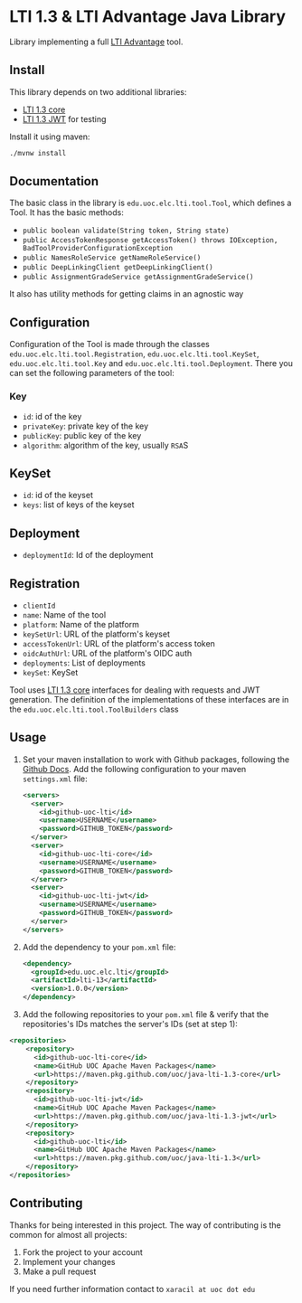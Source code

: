 # LTI 1.3 & LTI Advantage Java Library

Library implementing a full [LTI Advantage](https://www.imsglobal.org/activity/learning-tools-interoperability) tool.

## Install
This library depends on two additional libraries:

* [LTI 1.3 core](https://github.com/UOC/java-lti-1.3-core)
* [LTI 1.3 JWT](https://github.com/UOC/java-lti-1.3-jwt) for testing

Install it using maven:

```bash
./mvnw install
```

## Documentation

The basic class in the library is `edu.uoc.elc.lti.tool.Tool`, which defines a Tool. It has the basic methods:

* `public boolean validate(String token, String state)`
* `public AccessTokenResponse getAccessToken() throws IOException, BadToolProviderConfigurationException`
* `public NamesRoleService getNameRoleService()`
* `public DeepLinkingClient getDeepLinkingClient()` 
* `public AssignmentGradeService getAssignmentGradeService()`

It also has utility methods for getting claims in an agnostic way

## Configuration

Configuration of the Tool is made through the classes `edu.uoc.elc.lti.tool.Registration`, `edu.uoc.elc.lti.tool.KeySet`, `edu.uoc.elc.lti.tool.Key` and `edu.uoc.elc.lti.tool.Deployment`. 
There you can set the following parameters of the tool:

### Key
* `id`: id of the key
* `privateKey`: private key of the key
* `publicKey`: public key of the key
* `algorithm`: algorithm of the key, usually `RSA`S

## KeySet
* `id`: id of the keyset
* `keys`: list of keys of the keyset

## Deployment
* `deploymentId`: Id of the deployment

## Registration
* `clientId`
* `name`: Name of the tool
* `platform`: Name of the platform
* `keySetUrl`: URL of the platform's keyset
* `accessTokenUrl`: URL of the platform's access token
* `oidcAuthUrl`: URL of the platform's OIDC auth
* `deployments`: List of deployments
* `keySet`: KeySet

Tool uses [LTI 1.3 core](https://github.com/UOC/java-lti-1.3-core#about) interfaces for dealing 
with requests and JWT generation. The definition of the implementations of these interfaces are
in the `edu.uoc.elc.lti.tool.ToolBuilders` class
 
## Usage

1. Set your maven installation to work with Github packages, following the [Github Docs](https://help.github.com/en/packages/using-github-packages-with-your-projects-ecosystem/configuring-apache-maven-for-use-with-github-packages#authenticating-to-github-packages). Add the following configuration to your maven `settings.xml` file:

    ```xml
    <servers>
      <server>
        <id>github-uoc-lti</id>
        <username>USERNAME</username>
        <password>GITHUB_TOKEN</password>
      </server>
      <server>
        <id>github-uoc-lti-core</id>
        <username>USERNAME</username>
        <password>GITHUB_TOKEN</password>
      </server>
      <server>
        <id>github-uoc-lti-jwt</id>
        <username>USERNAME</username>
        <password>GITHUB_TOKEN</password>
      </server>
    </servers>
    ```

2. Add the dependency to your `pom.xml` file:

    ```xml
    <dependency>
      <groupId>edu.uoc.elc.lti</groupId>
      <artifactId>lti-13</artifactId>
      <version>1.0.0</version>
    </dependency>
    ```  

3. Add the following repositories to your `pom.xml` file & verify that the repositories's IDs matches the server's IDs (set at step 1):
  
```xml
<repositories>
    <repository>
      <id>github-uoc-lti-core</id>
      <name>GitHub UOC Apache Maven Packages</name>
      <url>https://maven.pkg.github.com/uoc/java-lti-1.3-core</url>
    </repository>				
    <repository>
      <id>github-uoc-lti-jwt</id>
      <name>GitHub UOC Apache Maven Packages</name>
      <url>https://maven.pkg.github.com/uoc/java-lti-1.3-jwt</url>
    </repository>				
    <repository>
      <id>github-uoc-lti</id>
      <name>GitHub UOC Apache Maven Packages</name>
      <url>https://maven.pkg.github.com/uoc/java-lti-1.3</url>
    </repository>
</repositories>
```

## Contributing

Thanks for being interested in this project. The way of contributing is the common for almost all projects:

1. Fork the project to your account
2. Implement your changes
3. Make a pull request

If you need further information contact to `xaracil at uoc dot edu`
